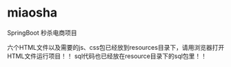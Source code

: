 # miaosha
SpringBoot 秒杀电商项目

六个HTML文件以及需要的js、css包已经放到resources目录下，请用浏览器打开HTML文件运行项目！！
sql代码也已经放在resource目录下的sql包里！！